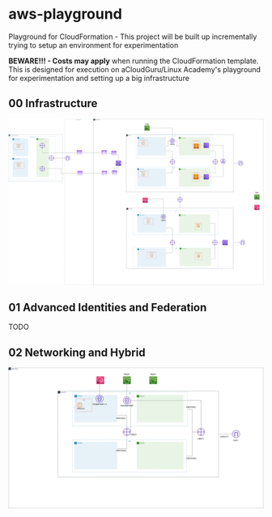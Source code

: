 # aws-playground
Playground for CloudFormation - This project will be built up incrementally trying to setup an environment for experimentation

**BEWARE!!! - Costs may apply** when running the CloudFormation template. This is designed for execution on aCloudGuru/Linux Academy's playground for experimentation and setting up a big infrastructure

## 00 Infrastructure
![alt text](00_Infrastructure/aws-playground-infrastructure_v5.jpg "Infra")

## 01 Advanced Identities and Federation
TODO

## 02 Networking and Hybrid
![alt text](02_Networking_Hybrid/aws-playground-02_network_and_hybrid.jpg "Networking and Hybrid")



